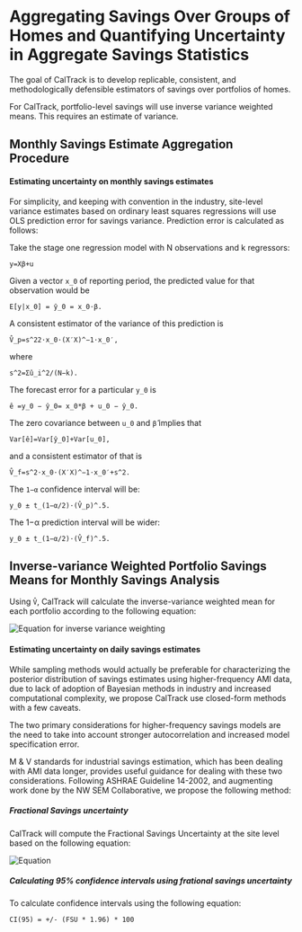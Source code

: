 # Aggregating Savings Over Groups of Homes and Quantifying Uncertainty in Aggregate Savings Statistics

The goal of CalTrack is to develop replicable, consistent, and methodologically defensible estimators of savings over portfolios of homes. 

For CalTrack, portfolio-level savings will use inverse variance weighted means. This requires an estimate of variance. 
     
## Monthly Savings Estimate Aggregation Procedure

#### Estimating uncertainty on monthly savings estimates

For simplicity, and keeping with convention in the industry, site-level variance estimates based on ordinary least squares regressions will use OLS prediction error for savings variance. Prediction error is calculated as follows:

Take the stage one regression model with N observations and k regressors:

`y=Xβ+u`

Given a vector `x_0` of reporting period, the predicted value for that observation would be

`E[y|x_0] = ŷ_0 = x_0⋅β.`

A consistent estimator of the variance of this prediction is

`V̂_p=s^22⋅x_0⋅(X′X)^−1⋅x_0′,`

where

`s^2=Σû_i^2/(N−k).`

The forecast error for a particular `y_0` is

`ê =y_0 − ŷ_0= x_0*β + u_0 − ŷ_0.`

The zero covariance between `u_0` and `β̂` implies that

`Var[ê]=Var[ŷ_0]+Var[u_0],`

and a consistent estimator of that is

`V̂_f=s^2⋅x_0⋅(X′X)^−1⋅x_0′+s^2.`

The `1−α` confidence interval will be:

`y_0 ± t_(1−α/2)⋅(V̂_p)^.5.`

The 1−α prediction interval will be wider:

`y_0 ± t_(1−α/2)⋅(V̂_f)^.5.`


## Inverse-variance Weighted Portfolio Savings Means for Monthly Savings Analysis

Using `V̂`, CalTrack will calculate the inverse-variance weighted mean for each portfolio according to the following equation:

![Equation for inverse variance weighting](https://www.dropbox.com/s/353ssd5u7725a7c/Screenshot%202016-10-20%2010.49.07.png??raw=true)

#### Estimating uncertainty on daily savings estimates

While sampling methods would actually be preferable for characterizing the posterior distribution of savings estimates using higher-frequency AMI data, due to lack of adoption of Bayesian methods in industry and increased computational complexity, we propose CalTrack use closed-form methods with a few caveats.

The two primary considerations for higher-frequency savings models are the need to take into account stronger autocorrelation and increased model specification error. 

M & V standards for industrial savings estimation, which has been dealing with AMI data longer, provides useful guidance for dealing with these two considerations. Following ASHRAE Guideline 14-2002, and augmenting work done by the NW SEM Collaborative, we propose the following method:

##### Fractional Savings uncertainty

CalTrack will compute the Fractional Savings Uncertainty at the site level based on the following equation:

![Equation](https://www.dropbox.com/s/lca8colvkqgrtyd/Screenshot%202016-10-20%2010.28.22.png??raw=true)

##### Calculating 95% confidence intervals using frational savings uncertainty
  
To calculate confidence intervals using the following equation:

`CI(95) = +/- (FSU * 1.96) * 100`

